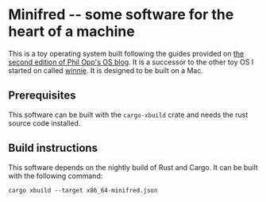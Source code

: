 # Minifred -- some software for the heart of a machine

This is a toy operating system built following the guides provided on [the second edition of Phil Opp's OS blog](https://os.phil-opp.com). It is a successor to the other toy OS I started on called [winnie](https://github.com/jcaudle/winnie). It is designed to be built on a Mac.

## Prerequisites

This software can be built with the `cargo-xbuild` crate and needs the rust source code installed.

## Build instructions

This software depends on the nightly build of Rust and Cargo. It can be built with the following command:

    cargo xbuild --target x86_64-minifred.json
